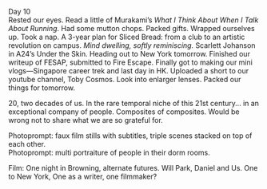Day 10  
Rested our eyes. Read a little of Murakami’s *What I Think About When I Talk About Running*. Had some mutton chops. Packed gifts. Wrapped ourselves up. Took a nap. A 3-year plan for Sliced Bread: from a club to an artistic revolution on campus. *Mind dwelling, softly reminiscing.* Scarlett Johanson in A24’s Under the Skin. Heading out to New York tomorrow. Finished our writeup of FESAP, submitted to Fire Escape. Finally got to making our mini vlogs—Singapore career trek and last day in HK. Uploaded a short to our youtube channel, Toby Cosmos. Look into enlarger lenses. Packed our things for tomorrow.

20, two decades of us. In the rare temporal niche of this 21st century… in an exceptional company of people. Composites of composites. Would be wrong not to share what we are so grateful for. 

Photoprompt: faux film stills with subtitles, triple scenes stacked on top of each other.   
Photoprompt: multi portraiture of people in their dorm rooms.

Film: One night in Browning, alternate futures. Will Park, Daniel and Us. One to New York, One as a writer, one filmmaker?